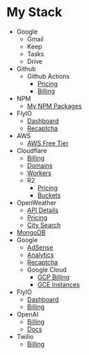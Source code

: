 # My Stack

- Google
  - Gmail
  - Keep
  - Tasks
  - Drive
- Github
  - Github Actions
    - [Pricing](https://docs.github.com/en/billing/managing-billing-for-your-products/about-billing-for-github-actions)
    - [Billing](https://github.com/settings/billing)
- NPM
  - [My NPM Packages](https://www.npmjs.com/settings/prettydamntired/packages)
- FlyIO
  - [Dashboard](https://fly.io/dashboard)
  - [Recaptcha](https://www.google.com/recaptcha/admin/site/682849728)
- AWS
  - [AWS Free Tier](https://aws.amazon.com/free/)
- Cloudflare
  - [Billing](https://dash.cloudflare.com/26d066ec62c4d27b8da5e9aebac17293/billing)
  - [Domains](https://dash.cloudflare.com/26d066ec62c4d27b8da5e9aebac17293/registrar/domains)
  - [Workers](https://dash.cloudflare.com/26d066ec62c4d27b8da5e9aebac17293/workers-and-pages)
  - R2
    - [Pricing](https://developers.cloudflare.com/r2/pricing/)
    - [Buckets](https://dash.cloudflare.com/26d066ec62c4d27b8da5e9aebac17293/r2/overview)
- OpenWeather
  - [API Details](https://openweathermap.org/api)
  - [Pricing](https://openweathermap.org/price)
  - [City Search](https://openweathermap.org/find)
- [MongoDB](https://account.mongodb.com/account/login)
- Google
  - [AdSense](https://adsense.google.com/start/)
  - [Analytics](https://developers.google.com/analytics)
  - [Recaptcha](https://www.google.com/recaptcha/about/)
  - Google Cloud
    - [GCP Billing](https://console.cloud.google.com/billing/017A09-73DEB3-7A8E42/reports?inv=1&invt=Ab2jMQ&project=vigilant-broccoli)
    - [GCE Instances](https://console.cloud.google.com/compute/instances?inv=1&invt=Ab2jIQ&project=vigilant-broccoli)
- FlyIO
  - [Dashboard](https://fly.io/dashboard)
  - [Billing](https://fly.io/dashboard/personal/billing)
- OpenAI
  - [Billing](https://platform.openai.com/settings/organization/billing/overview)
  - [Docs](https://platform.openai.com/docs/overview)
- Twilio
  - [Billing](https://console.twilio.com/us1/billing/manage-billing/billing-overview)
